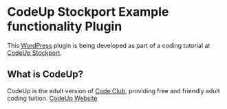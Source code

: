 # CodeUp Stockport Example functionality Plugin

This [WordPress](https://wordpress.org/) plugin is being developed as part of a coding tutorial at [CodeUp Stockport](https://www.meetup.com/CodeUp-Stockport/).


## What is CodeUp?

CodeUp is the adult version of [Code Club](https://www.codeclub.org.uk/), providing free and friendly adult coding tuition. [CodeUp Website](http://codeup.org.uk/)
